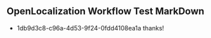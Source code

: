 ## OpenLocalization Workflow Test MarkDown
* 1db9d3c8-c96a-4d53-9f24-0fdd4108ea1a 
thanks!<!--HONumber=Mar16_HO2-->

